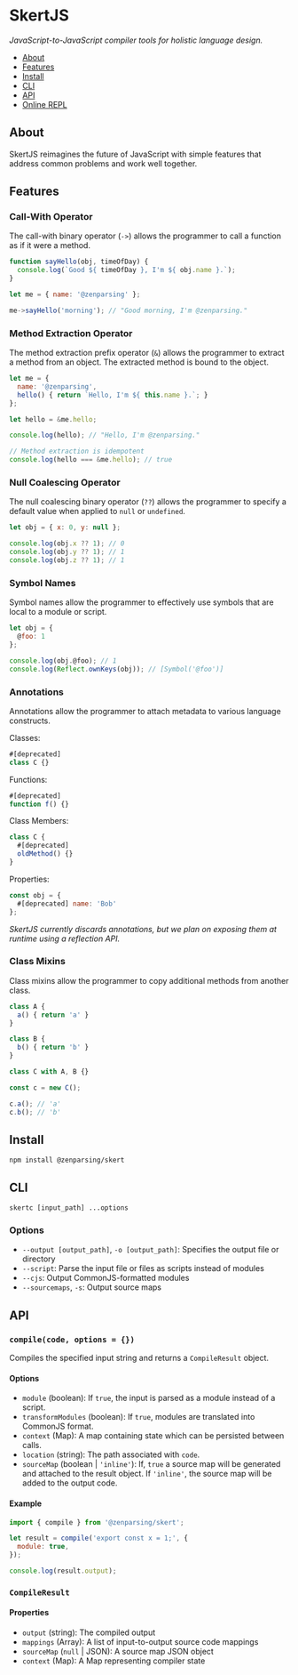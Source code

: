 # SkertJS

*JavaScript-to-JavaScript compiler tools for holistic language design.*

- [About](#about)
- [Features](#features)
- [Install](#install)
- [CLI](#cli)
- [API](#api)
- [Online REPL](https://zenparsing.github.io/skert/repl/)

## About

SkertJS reimagines the future of JavaScript with simple features that address common problems and work well together.

## Features

### Call-With Operator

The call-with binary operator (`->`) allows the programmer to call a function as if it were a method.

```js
function sayHello(obj, timeOfDay) {
  console.log(`Good ${ timeOfDay }, I'm ${ obj.name }.`);
}

let me = { name: '@zenparsing' };

me->sayHello('morning'); // "Good morning, I'm @zenparsing."
```

### Method Extraction Operator

The method extraction prefix operator (`&`) allows the programmer to extract a method from an object. The extracted method is bound to the object.

```js
let me = {
  name: '@zenparsing',
  hello() { return `Hello, I'm ${ this.name }.`; }
};

let hello = &me.hello;

console.log(hello); // "Hello, I'm @zenparsing."

// Method extraction is idempotent
console.log(hello === &me.hello); // true
```

### Null Coalescing Operator

The null coalescing binary operator (`??`) allows the programmer to specify a default value when applied to `null` or `undefined`.

```js
let obj = { x: 0, y: null };

console.log(obj.x ?? 1); // 0
console.log(obj.y ?? 1); // 1
console.log(obj.z ?? 1); // 1
```

### Symbol Names

Symbol names allow the programmer to effectively use symbols that are local to a module or script.

```js
let obj = {
  @foo: 1
};

console.log(obj.@foo); // 1
console.log(Reflect.ownKeys(obj)); // [Symbol('@foo')]
```

### Annotations

Annotations allow the programmer to attach metadata to various language constructs.

Classes:

```js
#[deprecated]
class C {}
```

Functions:

```js
#[deprecated]
function f() {}
```

Class Members:

```js
class C {
  #[deprecated]
  oldMethod() {}
}

```

Properties:

```js
const obj = {
  #[deprecated] name: 'Bob'
};
```

*SkertJS currently discards annotations, but we plan on exposing them at runtime using a reflection API.*

### Class Mixins

Class mixins allow the programmer to copy additional methods from another class.

```js
class A {
  a() { return 'a' }
}

class B {
  b() { return 'b' }
}

class C with A, B {}

const c = new C();

c.a(); // 'a'
c.b(); // 'b'
```

## Install

```
npm install @zenparsing/skert
```

## CLI

```
skertc [input_path] ...options
```

### Options

- `--output [output_path]`, `-o [output_path]`: Specifies the output file or directory
- `--script`: Parse the input file or files as scripts instead of modules
- `--cjs`: Output CommonJS-formatted modules
- `--sourcemaps`, `-s`: Output source maps

## API

### `compile(code, options = {})`

Compiles the specified input string and returns a `CompileResult` object.

#### Options

- `module` (boolean): If `true`, the input is parsed as a module instead of a script.
- `transformModules` (boolean): If `true`, modules are translated into CommonJS format.
- `context` (Map): A map containing state which can be persisted between calls.
- `location` (string): The path associated with `code`.
- `sourceMap` (boolean | `'inline'`): If, `true` a source map will be generated and attached to the result object. If `'inline'`, the source map will be added to the output code.

#### Example

```js
import { compile } from '@zenparsing/skert';

let result = compile('export const x = 1;', {
  module: true,
});

console.log(result.output);
```

### `CompileResult`

#### Properties

- `output` (string): The compiled output
- `mappings` (Array): A list of input-to-output source code mappings
- `sourceMap` (`null` | JSON): A source map JSON object
- `context` (Map): A Map representing compiler state
